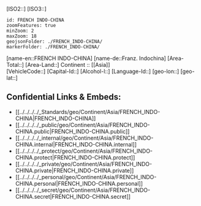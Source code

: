 ﻿---
confidential: public
isDeleted: false
SpocWebEntityId: 76712
tags:
- geo/Country
type: Country
---

[ISO2::] 
[ISO3::] 
```leaflet
id: FRENCH INDO-CHINA
zoomFeatures: true 
minZoom: 2 
maxZoom: 18
geojsonFolder: ./FRENCH_INDO-CHINA/
markerFolder: ./FRENCH_INDO-CHINA/
```

[name-en::FRENCH INDO-CHINA] 
[name-de::Franz. Indochina] 
[Area-Total::] 
[Area-Land::] 
Continent :: [[Asia]]  
[VehicleCode::] 
[Capital-Id::] 
[Alcohol-l::] 
[Language-Id::] 
[geo-lon::] 
[geo-lat::] 



## Confidential Links & Embeds: 
- [[../../../../_Standards/geo/Continent/Asia/FRENCH_INDO-CHINA|FRENCH_INDO-CHINA]] 
- [[../../../../_public/geo/Continent/Asia/FRENCH_INDO-CHINA.public|FRENCH_INDO-CHINA.public]] 
- [[../../../../_internal/geo/Continent/Asia/FRENCH_INDO-CHINA.internal|FRENCH_INDO-CHINA.internal]] 
- [[../../../../_protect/geo/Continent/Asia/FRENCH_INDO-CHINA.protect|FRENCH_INDO-CHINA.protect]] 
- [[../../../../_private/geo/Continent/Asia/FRENCH_INDO-CHINA.private|FRENCH_INDO-CHINA.private]] 
- [[../../../../_personal/geo/Continent/Asia/FRENCH_INDO-CHINA.personal|FRENCH_INDO-CHINA.personal]] 
- [[../../../../_secret/geo/Continent/Asia/FRENCH_INDO-CHINA.secret|FRENCH_INDO-CHINA.secret]] 
